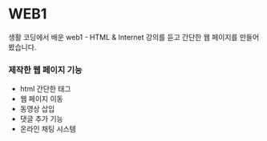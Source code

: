 # WEB1
생활 코딩에서 배운 web1 - HTML & Internet 강의를 듣고 간단한 웹 페이지를 만들어 봤습니다.

### 제작한 웹 페이지 기능
- html 간단한 태그
- 웹 페이지 이동
- 동영상 삽입
- 댓글 추가 기능
- 온라인 채팅 시스템
